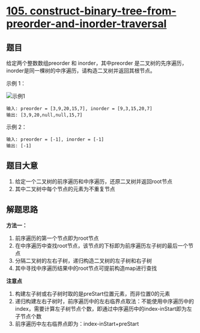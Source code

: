 # [105. construct-binary-tree-from-preorder-and-inorder-traversal](https://leetcode.cn/problems/construct-binary-tree-from-preorder-and-inorder-traversal/)

## 题目

给定两个整数数组preorder 和 inorder，其中preorder 是二叉树的先序遍历， inorder是同一棵树的中序遍历，请构造二叉树并返回其根节点。

示例 1：

![示例1](https://assets.leetcode.com/uploads/2021/02/19/tree.jpg)

~~~
输入: preorder = [3,9,20,15,7], inorder = [9,3,15,20,7]
输出: [3,9,20,null,null,15,7]
~~~

示例 2：

~~~
输入: preorder = [-1], inorder = [-1]
输出: [-1]
~~~

## 题目大意

1. 给定一个二叉树的前序遍历和中序遍历，还原二叉树并返回root节点
2. 其中二叉树中每个节点的元素为不重复节点

## 解题思路

**方法一：**

1. 前序遍历的第一个节点即为root节点
2. 在中序遍历中查找root节点，该节点的下标即为前序遍历左子树的最后一个节点
3. 分隔二叉树的左右子树，递归构造二叉树的左子树和右子树
4. 其中寻找中序遍历结果中的root节点可提前构造map进行查找

**注意点**

1. 构建左子树或右子树时取的是preStart位置元素，而非位置0的元素
2. 递归构建左右子树时，前序遍历中的左右临界点取法：不能使用中序遍历中的index，需要计算左子树节点个数，即通过中序遍历中的index-inStart即为左子节点个数
3. 前序遍历中左右临界点即为：index-inStart+preStart